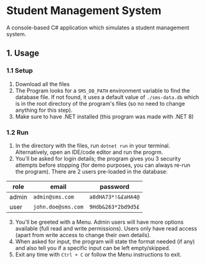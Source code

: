 # Student Management System

A console-based C# application which simulates a student management system.

## 1. Usage

### 1.1 Setup

1. Download all the files
2. The Program looks for a `SMS_DB_PATH` environment variable to find the database file. If not found, it uses a default value of `./sms-data.db` which is in the root directory of the program's files (so no need to change anything for this step).
3. Make sure to have .NET installed (this program was made with .NET 8)

### 1.2 Run

1.  In the directory with the files, run `dotnet run` in your terminal. Alternatively, open an IDE/code editor and run the progrm.
2.  You'll be asked for login details; the program gives you 3 security attempts before stopping (for demo purposes, you can always re-run the program). There are 2 users pre-loaded in the database:

| role  | email              | password           |
| ----- | ------------------ | ------------------ |
| admin | `admin@sms.com`    | `a8dHA73*!&£aHA4@` |
| user  | `john.doe@sms.com` | `9Hdb&263*2bd9d5£` |

3. You'll be greeted with a Menu. Admin users will have more options available (full read and write permissions). Users only have read access (apart from write access to change their own details).
4. When asked for input, the program will state the format needed (if any) and also tell you if a specific input can be left empty/skipped.
5. Exit any time with `Ctrl + C` or follow the Menu instructions to exit.
